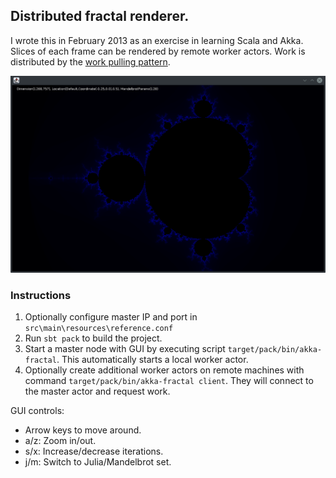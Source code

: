 ## Distributed fractal renderer.

I wrote this in February 2013 as an exercise in learning Scala and Akka. Slices of each frame can be rendered by remote worker actors. Work is distributed by the [work pulling pattern](http://www.michaelpollmeier.com/akka-work-pulling-pattern).

![](screenshot.png)

### Instructions

1. Optionally configure master IP and port in `src\main\resources\reference.conf` 
2. Run `sbt pack` to build the project.
3. Start a master node with GUI by executing script `target/pack/bin/akka-fractal`. This automatically starts a local worker actor.
4. Optionally create additional worker actors on remote machines with command `target/pack/bin/akka-fractal client`. They will connect to the master actor and request work.

GUI controls:

* Arrow keys to move around.
* a/z: Zoom in/out.
* s/x: Increase/decrease iterations.
* j/m: Switch to Julia/Mandelbrot set.
